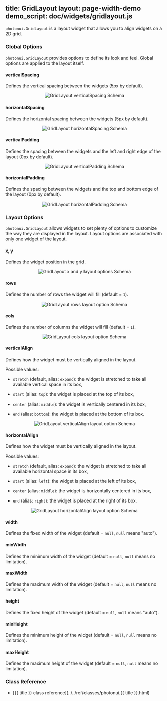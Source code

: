 title: GridLayout
layout: page-width-demo
demo_script: doc/widgets/gridlayout.js
---

`photonui.GridLayout` is a layout widget that allows you to align widgets on a 2D grid.


### Global Options

`photonui.GridLayout` provides options to define its look and feel. Global options are applied to the layout itself.



#### verticalSpacing

Defines the vertical spacing between the widgets (5px by default).

<p style="text-align: center;"><img src="gridlayout-verticalspacing.png" alt="GridLayout verticalSpacing Schema" /></p>


#### horizontalSpacing

Defines the horizontal spacing between the widgets (5px by default).

<p style="text-align: center;"><img src="gridlayout-horizontalspacing.png" alt="GridLayout horizontalSpacing Schema" /></p>


#### verticalPadding

Defines the spacing between the widgets and the left and right edge of the layout (0px by default).

<p style="text-align: center;"><img src="gridlayout-verticalpadding.png" alt="GridLayout verticalPadding Schema" /></p>


#### horizontalPadding

Defines the spacing between the widgets and the top and bottom edge of the layout (0px by default).

<p style="text-align: center;"><img src="gridlayout-horizontalpadding.png" alt="GridLayout horizontalPadding Schema" /></p>


### Layout Options

`photonui.GridLayout` allows widgets to set plenty of options to customize the way they are displayed in the layout. Layout options are associated with only one widget of the layout.


#### x, y

Defines the widget position in the grid.

<p style="text-align: center;"><img src="gridlayout-lo-xy.png" alt="GridLayout x and y layout options Schema" /></p>



#### rows

Defines the number of rows the widget will fill (default = `1`).

<p style="text-align: center;"><img src="gridlayout-lo-rows.png" alt="GridLayout rows layout option Schema" /></p>


#### cols

Defines the number of columns the widget will fill (default = `1`).

<p style="text-align: center;"><img src="gridlayout-lo-cols.png" alt="GridLayout cols layout option Schema" /></p>


#### verticalAlign

Defines how the widget must be vertically aligned in the layout.

Possible values:

* `stretch` (default, alias: `expand`): the widget is stretched to take all available vertical space in its box,

* `start` (alias: `top`): the widget is placed at the top of its box,

* `center` (alias: `middle`): the widget is vertically centered in its box,

* `end` (alias: `bottom`): the widget is placed at the bottom of its box.

<p style="text-align: center;"><img src="gridlayout-lo-verticalalign.png" alt="GridLayout verticalAlign layout option Schema" /></p>


#### horizontalAlign

Defines how the widget must be vertically aligned in the layout.

Possible values:

* `stretch` (default, alias: `expand`): the widget is stretched to take all available horizontal space in its box,

* `start` (alias: `left`): the widget is placed at the left of its box,

* `center` (alias: `middle`): the widget is horizontally centered in its box,

* `end` (alias: `right`): the widget is placed at the right of its box.

<p style="text-align: center;"><img src="gridlayout-lo-horizontalalign.png" alt="GridLayout horizontalAlign layout option Schema" /></p>


#### width

Defines the fixed width of the widget (default = `null`, `null` means "auto").


#### minWidth

Defines the minimum width of the widget (default = `null`, `null` means no limitation).


#### maxWidth

Defines the maximum width of the widget (default = `null`, `null` means no limitation).


#### height

Defines the fixed height of the widget (default = `null`, `null` means "auto").


#### minHeight

Defines the minimum height of the widget (default = `null`, `null` means no limitation).


#### maxHeight

Defines the maximum height of the widget (default = `null`, `null` means no limitation).


### Class Reference

* [{{ title }} class reference](../../ref/classes/photonui.{{ title }}.html)

